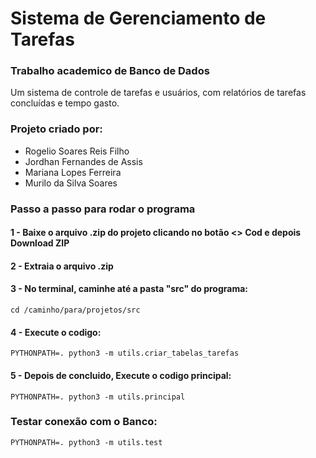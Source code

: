 # Sistema de Gerenciamento de Tarefas

### Trabalho academico de Banco de Dados

 Um sistema de controle de tarefas e usuários, com relatórios de tarefas concluídas e tempo gasto.

### Projeto criado por:
- Rogelio Soares Reis Filho
- Jordhan Fernandes de Assis
- Mariana Lopes Ferreira
- Murilo da Silva Soares

### Passo a passo para rodar o programa
#### 1 -  Baixe o arquivo .zip do projeto clicando no botão <> Cod e depois Download ZIP
#### 2 - Extraia o arquivo .zip
#### 3 - No terminal, caminhe até a pasta "src" do programa:
```shell
cd /caminho/para/projetos/src
```
#### 4 - Execute o codigo:
```shell
PYTHONPATH=. python3 -m utils.criar_tabelas_tarefas
```
#### 5 - Depois de concluido, Execute o codigo principal:
```shell
PYTHONPATH=. python3 -m utils.principal
```
### Testar conexão com o Banco:
```shell
PYTHONPATH=. python3 -m utils.test
```
